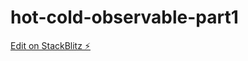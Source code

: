# hot-cold-observable-part1

[Edit on StackBlitz ⚡️](https://stackblitz.com/edit/angular-ivy-ewc6ou)